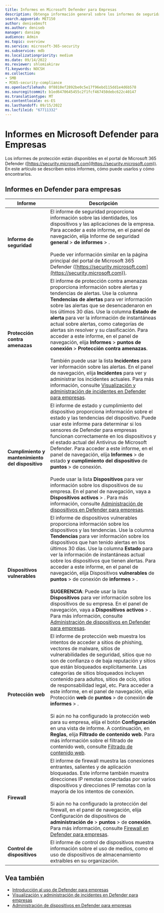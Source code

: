```yaml
---
title: Informes en Microsoft Defender para Empresas
description: Obtenga información general sobre los informes de seguridad en Defender para empresas. Los informes mostrarán las amenazas detectadas, las alertas, las vulnerabilidades y el estado del dispositivo.
search.appverid: MET150
author: denisebmsft
ms.author: deniseb
manager: dansimp
audience: Admin
ms.topic: overview
ms.service: microsoft-365-security
ms.subservice: mdb
ms.localizationpriority: medium
ms.date: 09/14/2022
ms.reviewer: shlomiakirav
f1.keywords: NOCSH
ms.collection:
- SMB
- M365-security-compliance
ms.openlocfilehash: 0f8810ef2892be0c5e17f96ebd115dd1e4d6b578
ms.sourcegitcommit: b1ed6470645455c2f1fcf467450debc622c40147
ms.translationtype: MT
ms.contentlocale: es-ES
ms.lasthandoff: 09/15/2022
ms.locfileid: "67711332"
---
```

# <a name="reports-in-microsoft-defender-for-business"></a>Informes en Microsoft Defender para Empresas

Los informes de protección están disponibles en el portal de Microsoft 365 Defender ([https://security.microsoft.com](https://security.microsoft.com)). En este artículo se describen estos informes, cómo puede usarlos y cómo encontrarlos.

## <a name="reports-in-defender-for-business"></a>Informes en Defender para empresas

|Informe  |Descripción  |
|---------|---------|
| **Informe de seguridad**  | El informe de seguridad proporciona información sobre las identidades, los dispositivos y las aplicaciones de la empresa. Para acceder a este informe, en el panel de navegación, elija Informe de seguridad **general** >  **de informes** > . <br/><br/>Puede ver información similar en la página principal del portal de Microsoft 365 Defender ([https://security.microsoft.com](https://security.microsoft.com)). |
| **Protección contra amenazas**  | El informe de protección contra amenazas proporciona información sobre alertas y tendencias de alertas. Use la columna **Tendencias de alertas** para ver información sobre las alertas que se desencadenaron en los últimos 30 días. Use la columna **Estado de alerta** para ver la información de instantáneas actual sobre alertas, como categorías de alertas sin resolver y su clasificación. Para acceder a este informe, en el panel de navegación, elija **Informes** > **puntos de conexión** > **Protección contra amenazas**. <br/><br/>También puede usar la lista **Incidentes** para ver información sobre las alertas. En el panel de navegación, elija **Incidentes** para ver y administrar los incidentes actuales. Para más información, consulte [Visualización y administración de incidentes en Defender para empresas](mdb-view-manage-incidents.md). |
| **Cumplimiento y mantenimiento del dispositivo** | El informe de estado y cumplimiento del dispositivo proporciona información sobre el estado y las tendencias del dispositivo. Puede usar este informe para determinar si los sensores de Defender para empresas funcionan correctamente en los dispositivos y el estado actual del Antivirus de Microsoft Defender. Para acceder a este informe, en el panel de navegación, elija **Informes** >  de estado **y cumplimiento del dispositivo** de **puntos** >  de conexión. <br/><br/>Puede usar la lista **Dispositivos** para ver información sobre los dispositivos de su empresa. En el panel de navegación, vaya a **Dispositivos activos** > . Para más información, consulte [Administración de dispositivos en Defender para empresas](mdb-manage-devices.md). |
| **Dispositivos vulnerables** | El informe de dispositivos vulnerables proporciona información sobre los dispositivos y las tendencias. Use la columna **Tendencias** para ver información sobre los dispositivos que han tenido alertas en los últimos 30 días. Use la columna **Estado** para ver la información de instantáneas actual sobre los dispositivos que tienen alertas. Para acceder a este informe, en el panel de navegación, elija Dispositivos **vulnerables** de **puntos** >  de conexión de **informes** > .<br/><br/>**SUGERENCIA**: Puede usar la lista **Dispositivos** para ver información sobre los dispositivos de su empresa. En el panel de navegación, vaya a **Dispositivos activos** > . Para más información, consulte [Administración de dispositivos en Defender para empresas](mdb-manage-devices.md). |
| **Protección web** | El informe de protección web muestra los intentos de acceder a sitios de phishing, vectores de malware, sitios de vulnerabilidades de seguridad, sitios que no son de confianza o de baja reputación y sitios que están bloqueados explícitamente. Las categorías de sitios bloqueados incluyen contenido para adultos, sitios de ocio, sitios de responsabilidad legal, etc. Para acceder a este informe, en el panel de navegación, elija Protección **web** de **puntos** >  de conexión **de informes** > .<br/><br/>Si aún no ha configurado la protección web para su empresa, elija el botón **Configuración** en una vista de informe. A continuación, en **Reglas**, elija **Filtrado de contenido web**. Para más información sobre el filtrado de contenido web, consulte [Filtrado de contenido web](../defender-endpoint/web-content-filtering.md). |
| **Firewall** | El informe de firewall muestra las conexiones entrantes, salientes y de aplicación bloqueadas. Este informe también muestra direcciones IP remotas conectadas por varios dispositivos y direcciones IP remotas con la mayoría de los intentos de conexión. <br/><br/>Si aún no ha configurado la protección del firewall, en el panel de navegación, elija Configuración de dispositivos de **administración de** >  **puntos** >  de **conexión**. Para más información, consulte [Firewall en Defender para empresas](mdb-firewall.md). |
| **Control de dispositivos** | El informe de control de dispositivos muestra información sobre el uso de medios, como el uso de dispositivos de almacenamiento extraíbles en su organización. |


## <a name="see-also"></a>Vea también

- [Introducción al uso de Defender para empresas](mdb-get-started.md)
- [Visualización y administración de incidentes en Defender para empresas](mdb-view-manage-incidents.md)
- [Administración de dispositivos en Defender para empresas](mdb-manage-devices.md)
